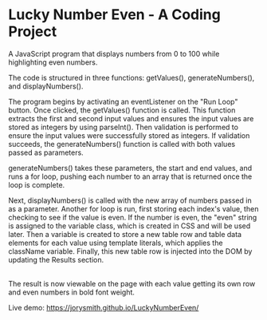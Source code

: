 # Lucky Number Even - A Coding Project

A JavaScript program that displays numbers from 0 to 100 while highlighting even numbers.

The code is structured in three functions: getValues(), generateNumbers(), and displayNumbers().

The program begins by activating an eventListener on the "Run Loop" button. Once clicked, the getValues() function is called. This function extracts the first and second input values and ensures the input values are stored as integers by using parseInt(). Then validation is performed to ensure the input values were successfully stored as integers. If validation succeeds, the generateNumbers() function is called with both values passed as parameters. 

generateNumbers() takes these parameters, the start and end values, and runs a for loop, pushing each number to an array that is returned once the loop is complete. 

Next, displayNumbers() is called with the new array of numbers passed in as a parameter. Another for loop is run, first storing each index's value, then checking to see if the value is even. If the number is even, the "even" string is assigned to the variable class, which is created in CSS and will be used later. Then a variable is created to store a new table row and table data elements for each value using template literals, which applies the className variable. Finally, this new table row is injected into the DOM by updating the Results section.<br><br>

The result is now viewable on the page with each value getting its own row and even numbers in bold font weight.

Live demo: https://jorysmith.github.io/LuckyNumberEven/
